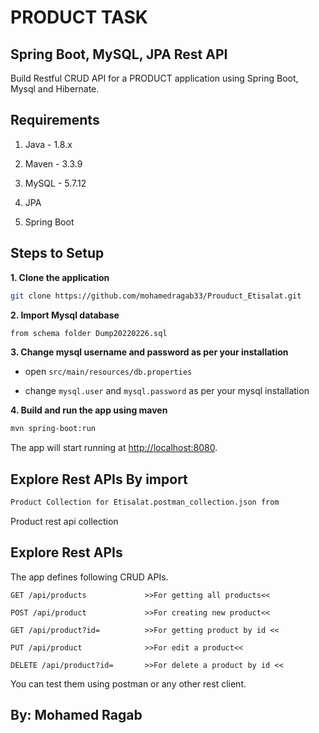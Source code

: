 # PRODUCT TASK   
## Spring Boot, MySQL, JPA Rest API

Build Restful CRUD API for a PRODUCT application using Spring Boot, Mysql and Hibernate.

## Requirements

1. Java - 1.8.x

2. Maven - 3.3.9

3. MySQL - 5.7.12  

4. JPA

5. Spring Boot  

## Steps to Setup

**1. Clone the application**

```bash
git clone https://github.com/mohamedragab33/Prouduct_Etisalat.git
```

**2. Import Mysql database**

```bash
from schema folder Dump20220226.sql
```

**3. Change mysql username and password as per your installation**

+ open `src/main/resources/db.properties`

+ change `mysql.user` and `mysql.password` as per your mysql installation

**4. Build and run the app using maven**

```bash
mvn spring-boot:run
```

The app will start running at <http://localhost:8080>.

## Explore Rest APIs By import  

```bash
Product Collection for Etisalat.postman_collection.json from 
```
Product rest api collection

## Explore Rest APIs

The app defines following CRUD APIs.

    GET /api/products             >>For getting all products<<
    
    POST /api/product             >>For creating new product<<
    
    GET /api/product?id=          >>For getting product by id <<
    
    PUT /api/product              >>For edit a product<<
    
    DELETE /api/product?id=       >>For delete a product by id <<

You can test them using postman or any other rest client.

## By: Mohamed Ragab
